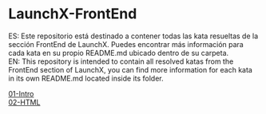 # LaunchX-FrontEnd

ES: Este repositorio está destinado a contener todas las kata resueltas de la sección FrontEnd de LaunchX. Puedes encontrar más información para cada kata en su propio README.md ubicado dentro de su carpeta.<br>
EN: This repository is intended to contain all resolved katas from the FrontEnd section of LaunchX, you can find more information for each kata in its own README.md located inside its folder.

[01-Intro](https://github.com/MarioMog/LaunchX-FrontEnd/tree/main/01-Intro)<br> 
[02-HTML](https://github.com/MarioMog/LaunchX-FrontEnd/tree/main/02-HTML)<br> 
